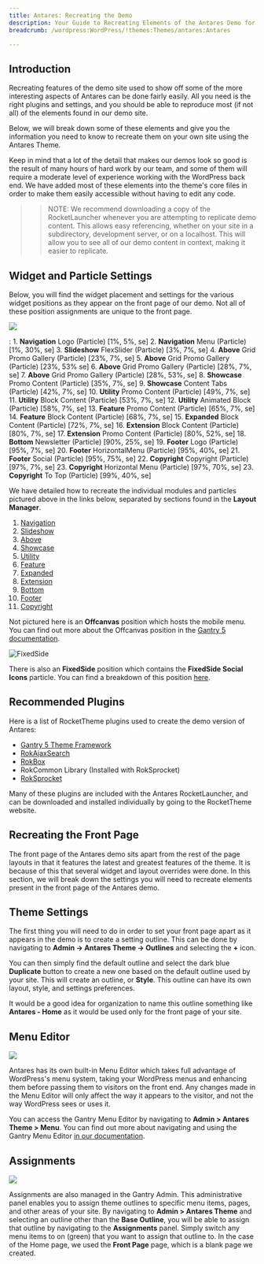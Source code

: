 ```yaml
---
title: Antares: Recreating the Demo
description: Your Guide to Recreating Elements of the Antares Demo for WordPress
breadcrumb: /wordpress:WordPress/!themes:Themes/antares:Antares

---
```


Introduction
-----

Recreating features of the demo site used to show off some of the more interesting aspects of Antares can be done fairly easily. All you need is the right plugins and settings, and you should be able to reproduce most (if not all) of the elements found in our demo site.

Below, we will break down some of these elements and give you the information you need to know to recreate them on your own site using the Antares Theme.

Keep in mind that a lot of the detail that makes our demos look so good is the result of many hours of hard work by our team, and some of them will require a moderate level of experience working with the WordPress back end. We have added most of these elements into the theme's core files in order to make them easily accessible without having to edit any code.

>> NOTE: We recommend downloading a copy of the RocketLauncher whenever you are attempting to replicate demo content. This allows easy referencing, whether on your site in a subdirectory, development server, or on a localhost. This will allow you to see all of our demo content in context, making it easier to replicate.

Widget and Particle Settings
-----

Below, you will find the widget placement and settings for the various widget positions as they appear on the front page of our demo. Not all of these position assignments are unique to the front page.

![](assets/antares2.png)

:   1. **Navigation** Logo (Particle) [1%, 5%, se]
    2. **Navigation** Menu (Particle) [1%, 30%, se]
    3. **Slideshow** FlexSlider (Particle) [3%, 7%, se]
    4. **Above** Grid Promo Gallery (Particle) [23%, 7%, se]
    5. **Above** Grid Promo Gallery (Particle) [23%, 53% se]
    6. **Above** Grid Promo Gallery (Particle) [28%, 7%, se]
    7. **Above** Grid Promo Gallery (Particle) [28%, 53%, se]
    8. **Showcase** Promo Content (Particle) [35%, 7%, se]
    9. **Showcase** Content Tabs (Particle) [42%, 7%, se]
    10. **Utility** Promo Content (Particle) [49%, 7%, se]
    11. **Utility** Block Content (Particle) [53%, 7%, se]
    12. **Utility** Animated Block (Particle) [58%, 7%, se]
    13. **Feature** Promo Content (Particle) [65%, 7%, se]
    14. **Feature** Block Content (Particle) [68%, 7%, se]
    15. **Expanded** Block Content (Particle) [72%, 7%, se]
    16. **Extension** Block Content (Particle) [80%, 7%, se]
    17. **Extension** Promo Content (Particle) [80%, 52%, se]
    18. **Bottom** Newsletter (Particle) [90%, 25%, se]
    19. **Footer** Logo (Particle) [95%, 7%, se]
    20. **Footer** HorizontalMenu (Particle) [95%, 40%, se]
    21. **Footer** Social (Particle) [95%, 75%, se]
    22. **Copyright** Copyright (Particle) [97%, 7%, se]
    23. **Copyright** Horizontal Menu (Particle) [97%, 70%, se]
    23. **Copyright** To Top (Particle) [99%, 40%, se]

We have detailed how to recreate the individual modules and particles pictured above in the links below, separated by sections found in the **Layout Manager**.

1. [Navigation](demo_navigation.md)
2. [Slideshow](demo_slideshow.md)
3. [Above](demo_above.md)
4. [Showcase](demo_showcase.md)
5. [Utility](demo_utility.md)
6. [Feature](demo_feature.md)
7. [Expanded](demo_expanded.md)
8. [Extension](demo_extension.md)
9. [Bottom](demo_bottom.md)
10. [Footer](demo_footer.md)
11. [Copyright](demo_copyright.md)

Not pictured here is an **Offcanvas** position which hosts the mobile menu. You can find out more about the Offcanvas position in the [Gantry 5 documentation](http://docs.gantry.org/gantry5/configure/layout-manager#offcanvas-section).

![FixedSide](fixedside.png)

There is also an **FixedSide** position which contains the **FixedSide Social Icons** particle. You can find a breakdown of this position [here](demo_fixedside.md).

Recommended Plugins
-----

Here is a list of RocketTheme plugins used to create the demo version of Antares:

* [Gantry 5 Theme Framework](http://gantry.org/)
* [RokAjaxSearch](http://www.rockettheme.com/wordpress/plugins/rokajaxsearch)
* [RokBox](http://www.rockettheme.com/wordpress/plugins/rokbox)
* RokCommon Library (Installed with RokSprocket)
* [RokSprocket](http://www.rockettheme.com/wordpress/plugins/roksprocket)

Many of these plugins are included with the Antares RocketLauncher, and can be downloaded and installed individually by going to the RocketTheme website.

Recreating the Front Page
-----

The front page of the Antares demo sits apart from the rest of the page layouts in that it features the latest and greatest features of the theme. It is because of this that several widget and layout overrides were done. In this section, we will break down the settings you will need to recreate elements present in the front page of the Antares demo.

Theme Settings
-----

The first thing you will need to do in order to set your front page apart as it appears in the demo is to create a setting outline. This can be done by navigating to **Admin -> Antares Theme -> Outlines** and selecting the **+** icon.

You can then simply find the default outline and select the dark blue **Duplicate** button to create a new one based on the default outline used by your site. This will create an outline, or **Style**. This outline can have its own layout, style, and settings preferences.

It would be a good idea for organization to name this outline something like **Antares - Home** as it would be used only for the front page of your site.

Menu Editor
-----

![](assets/menu_1.png)

Antares has its own built-in Menu Editor which takes full advantage of WordPress's menu system, taking your WordPress menus and enhancing them before passing them to visitors on the front end. Any changes made in the Menu Editor will only affect the way it appears to the visitor, and not the way WordPress sees or uses it.

You can access the Gantry Menu Editor by navigating to **Admin > Antares Theme > Menu**. You can find out more about navigating and using the Gantry Menu Editor [in our documentation](http://docs.gantry.org/gantry5/configure/menu-editor).

Assignments
-----

![](assets/assignments_1.png)

Assignments are also managed in the Gantry Admin. This administrative panel enables you to assign theme outlines to specific menu items, pages, and other areas of your site. By navigating to **Admin > Antares Theme** and selecting an outline other than the **Base Outline**, you will be able to assign that outline by navigating to the **Assignments** panel. Simply switch any menu items to on (green) that you want to assign that outline to. In the case of the Home page, we used the **Front Page** page, which is a blank page we created.
